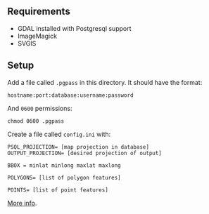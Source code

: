 Requirements
------------

* GDAL installed with Postgresql support
* ImageMagick
* SVGIS

Setup
-----

Add a file called `.pgpass` in this directory. It should have the format:
````
hostname:port:database:username:password
````
And `0600` permissions:
```
chmod 0600 .pgpass
```

Create a file called `config.ini` with:
```
PSQL_PROJECTION= [map projection in database]
OUTPUT_PROJECTION= [desired projection of output]

BBOX = minlat minlong maxlat maxlong

POLYGONS= [list of polygon features]

POINTS= [list of point features]
```

[More info](http://www.postgresql.org/docs/current/static/libpq-pgpass.html).
